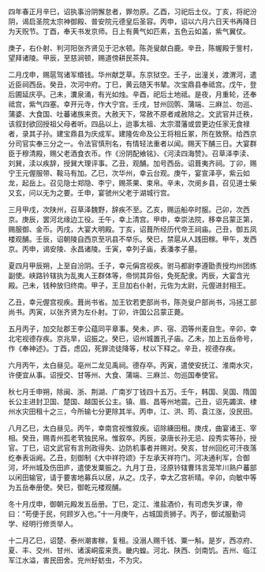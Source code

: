 四年春正月辛巳，诏执事汾阴懈怠者，罪勿原。乙酉，习祀后土仪。丁亥，将祀汾阴，谒启圣院太宗神御殿、普安院元德皇后圣容。丙申，诏以六月六日天书再降日为天贶节。丁酉，奉天书发京师。日上有黄气如匹素，五色云如盖，紫气翼仗。

庚子，右仆射、判河阳张齐贤见于汜水顿。陈尧叟献白鹿。辛丑，陈幄殿于訾村，望拜诸陵。甲辰，至慈涧顿，赐道傍耕民茶荈。

二月戊申，赐扈驾诸军缗钱。华州献芝草。东京狱空。壬子，出潼关，渡渭河，遣近臣祠西岳。癸丑，次河中府。丁巳，黄云随天书辇。次宝鼎县奉祗宫。戊午，登后圃延庆亭。己未，瀵泉涌，有光如烛。辛酉，祀后土地祗。是夜，月重轮，还奉祗宫，紫气四塞。幸开元寺，作大宁宫。壬戌，甘州回鹘、蒲端、三麻兰、勿巡、蒲婆、大食国、吐蕃诸族来贡。大赦天下，常赦不原者咸赦除之。文武官并迁秩，该叙封欲回授祖父母者听。四品以上，迨事太祖、太宗潜藩或尝更边任家无食禄者，录其子孙。建宝鼎县为庆成军。建隆佐命及公王将相丘冢，所在致祭。给西京分司官实奉三分之一。令法官慎刑名，有情轻法重者以闻。赐天下酺三日。大宴群臣于穆清殿，赐父老酒食衣币。作《汾阴配飨铭》、《河渎四海赞》。召草泽李渎、刘巽，渎以疾辞，授巽大理评事。乙丑，观酺。加号西岳。诏葺夷齐祠。丁卯，赐宁王元偓服带、鞍马有加。乙巳，次华州，幸云台观。庚午，宴宣泽亭，紫云如龙，起岳上。召见隐士郑隐、李宁，赐茶果、束帛。辛未，次阌乡县，召见道士柴又玄，问以无为之要。壬申，宴虢州父老于湖城行宫。

三月甲戌，次陕州，召草泽魏野，辞疾不至。乙亥，赐运船卒时服。己卯，次西京。庚辰，罢河北缘边工役。壬午，幸上清宫。甲申，幸崇法院，移幸吕蒙正第，赐服御、金币。丙戌，大宴大明殿。丁亥，诏葺所经历代帝王祠庙。己丑，御五凤楼观酺。壬辰，诏朝陵自西京至巩县不举乐。癸巳，禁扈从人践田稼。甲午，发西京。丙申，谒安陵、永昌诸陵。壬寅，幸列子庙，表潘孝子墓。

夏四月甲辰朔，上至自汾阴。壬子，幸元偁宫视疾。驸马都尉李遵勖责授均州团练副使。峡路钤辖执为乱夷人王群体等，帝悯其异俗，免死配隶。丙辰，大宴含光殿。己未，钱种放归终南。甲子，王旦加右仆射，元佐为太尉，元偓进封相王。

乙丑，幸元偓宫视疾。葺尚书省。加王钦若吏部尚书，陈尧叟户部尚书，冯拯工部尚书。丙寅，以张齐贤为左仆射。丁卯，许国公吕蒙正薨。

五月丙子，加交阯郡王李公蕴同平章事。癸未，庐、宿、泗等州麦自生。辛卯，幸北宅视德存疾。京兆旱，诏振之。癸巳，诏州城置孔子庙。乙未，加上五岳帝号，作《奉神述》。丁酉，虑囚，死罪流徒降等，杖以下释之。辛丑，视德存疾。

六月丙午，太白昼见。亳州二龙见禹祠。德存卒。丙寅，遣使安抚江、淮南水灾，许便宜从事。诏授交、甘等州、大食、蒲端、三麻兰、勿巡国奉使官。

秋七月壬申朔，除闽、浙、荆湖、广南岁丁钱四十五万。壬午，韩国、吴国、隋国长公主进封卫国、楚国、越国长公主。镇、眉、昌等州地震。己丑，诏先蠲滨、棣州水灾田租十之三，今所输七分更除其半。丙申，江、洪、筠、袁江涨，没民田。

八月乙巳，太白昼见。丙午，幸南宫视惟叙疾。诏除纁田租。庚戌，曲宴诸王、宰相。癸丑，赐青州孤老茕独民帛。惟叙卒。丙辰，录唐长孙无忌、段秀实等孙，授官。丁巳，诏文武官有言刑政得失、边防机事者并赐对。癸亥，甘州回纥可汗夜落纥奉表诣阙。乙丑，刻御制《大中祥符颂》于左承天祥符门。河决通利军，合御河，坏州城及伤田庐，遣使发粟振之。九月丁丑，泾原钤辖曹玮言笼竿川熟户蕃部以闲田输官，请于要害地募兵以居，从之。戊子，幸太乙宫祈晴。辛卯，向敏中等为五岳奉册使。癸巳，御乾元楼观酺。

冬十月戊申，御朝元殿发五岳册。丁巳，定江、淮盐酒价，有司虑失岁课，帝曰：“苟便于民，何顾岁入也。”十一月庚午，占城国贡狮子。丙子，御试服勤词学、经明行修贡举人。

十二月乙巳，诏楚、泰州潮害稼，复租。没溺人赐千钱、粟一斛。是岁，西凉府、夏、丰、交州、甘州、诸溪峒蛮来贡。畿内蝗。河北、陕西、剑南饥。吉州、临江军江水溢，害民田舍。兖州虸蚄虫，不为灾。